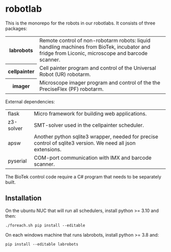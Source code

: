 # robotlab

This is the monorepo for the robots in our robotlabs.
It consists of three packages:

<table>

<tr>
<th>labrobots</th>
<td>
Remote control of non-robotarm robots: liquid handling machines from BioTek, incubator and fridge from Liconic, microscope and barcode scanner.
</td>
</tr>

<tr>
<th>cellpainter</th>
<td>
Cell painter program and control of the Universal Robot (UR) robotarm.
</td>
</tr>

<tr>
<th>imager</th>
<td>
Microscope imager program and control of the the PreciseFlex (PF) robotarm.
</td>
</tr>

</table>

External dependencies:

<table>

<tr>
<td>flask</td>
<td>
Micro framework for building web applications.
</td>
</tr>

<tr>
<td>z3-solver</td>
<td>
SMT-solver used in the cellpainter scheduler.
</td>
</tr>

<tr>
<td>apsw</td>
<td>
Another python sqlite3 wrapper, needed for precise control of sqlite3 version. We need all json extensions.
</td>
</tr>

<tr>
<td>pyserial</td>
<td>
COM-port communication with IMX and barcode scanner.
</td>
</tr>

</table>

The BioTek control code require a C# program that needs to be separately built.

## Installation

On the ubuntu NUC that will run all schedulers, install python >= 3.10 and then:

```
./foreach.sh pip install --editable
```

On each windows machine that runs labrobots, install python >= 3.8 and:

```
pip install --editable labrobots
```

